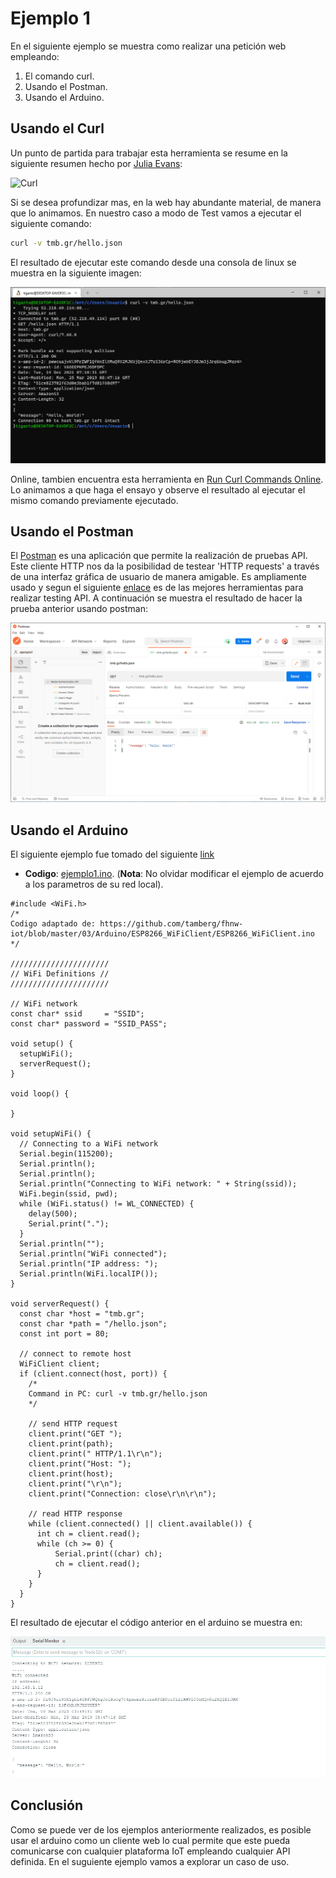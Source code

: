 # Ejemplo 1

En el siguiente ejemplo se muestra como realizar una petición web empleando:
1. El comando curl.
2. Usando el Postman.
3. Usando el Arduino.

## Usando el Curl

Un punto de partida para trabajar esta herramienta se resume en la siguiente resumen hecho por [Julia Evans](https://twitter.com/b0rk):

![Curl](https://wizardzines.com/comics/curl/curl.png)

Si se desea profundizar mas, en la web hay abundante material, de manera que lo animamos. En nuestro caso a modo de Test vamos a ejecutar el siguiente comando:

```bash
curl -v tmb.gr/hello.json
```

El resultado de ejecutar este comando desde una consola de linux se muestra en la siguiente imagen:

![curl](curl.png)

Online, tambien encuentra esta herramienta en [Run Curl Commands Online](https://reqbin.com/curl). Lo animamos a que haga el ensayo y observe el resultado al ejecutar el mismo comando previamente ejecutado.

## Usando el Postman

El [Postman](https://www.postman.com/) es una aplicación que permite la realización de pruebas API. Este cliente HTTP nos da la posibilidad de testear 'HTTP requests' a través de una interfaz gráfica de usuario de manera amigable. Es ampliamente usado y segun el siguiente [enlace](https://rapidapi.com/blog/best-api-testing-tools/) es de las mejores herramientas para realizar testing API. A continuación se muestra el resultado de hacer la prueba anterior usando postman:

![test-postman](test-postman.png)

## Usando el Arduino

El siguiente ejemplo fue tomado del siguiente [link](https://github.com/tamberg/fhnw-iot/blob/master/03/Arduino/ESP8266_WiFiClient/ESP8266_WiFiClient.ino)

* **Codigo**: [ejemplo1.ino](ejemplo1.ino). (**Nota**: No olvidar modificar el ejemplo de acuerdo a los parametros de su red local).

```arduino
#include <WiFi.h>
/*
Codigo adaptado de: https://github.com/tamberg/fhnw-iot/blob/master/03/Arduino/ESP8266_WiFiClient/ESP8266_WiFiClient.ino
*/

//////////////////////
// WiFi Definitions //
//////////////////////

// WiFi network
const char* ssid     = "SSID";
const char* password = "SSID_PASS";

void setup() {
  setupWiFi();
  serverRequest();
}

void loop() {
  
}

void setupWiFi() {
  // Connecting to a WiFi network
  Serial.begin(115200);
  Serial.println();
  Serial.println();
  Serial.println("Connecting to WiFi network: " + String(ssid));
  WiFi.begin(ssid, pwd);
  while (WiFi.status() != WL_CONNECTED) {
    delay(500);
    Serial.print(".");
  }
  Serial.println("");
  Serial.println("WiFi connected");  
  Serial.println("IP address: ");
  Serial.println(WiFi.localIP());
}

void serverRequest() {
  const char *host = "tmb.gr";
  const char *path = "/hello.json";
  const int port = 80;

  // connect to remote host
  WiFiClient client;
  if (client.connect(host, port)) {   
    /*
    Command in PC: curl -v tmb.gr/hello.json
    */

    // send HTTP request
    client.print("GET ");
    client.print(path);
    client.print(" HTTP/1.1\r\n");
    client.print("Host: ");
    client.print(host);
    client.print("\r\n");
    client.print("Connection: close\r\n\r\n");

    // read HTTP response
    while (client.connected() || client.available()) {
      int ch = client.read();
      while (ch >= 0) {
          Serial.print((char) ch);
          ch = client.read();
      }
    }
  }
}
```

El resultado de ejecutar el código anterior en el arduino se muestra en:

![salida-serial](salida-serial.png)

## Conclusión

Como se puede ver de los ejemplos anteriormente realizados, es posible usar el arduino como un cliente web lo cual permite que este pueda comunicarse con cualquier plataforma IoT empleando cualquier API definida. En el suguiente ejemplo vamos a explorar un caso de uso.